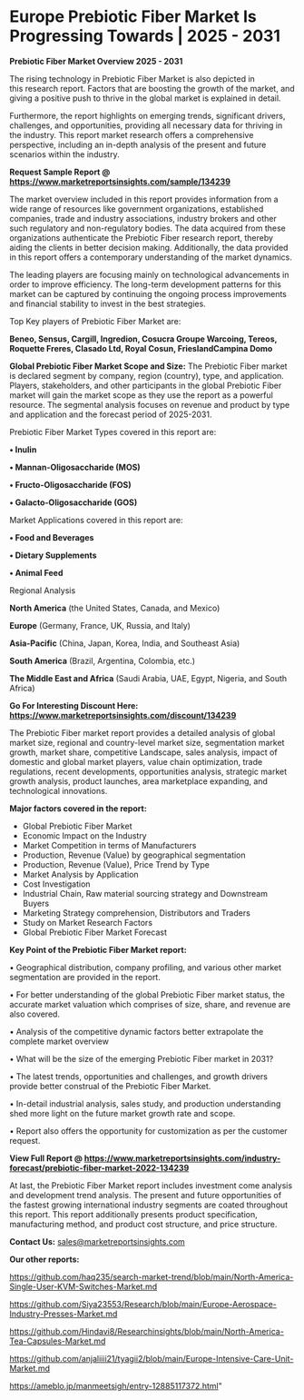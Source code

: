 # Europe Prebiotic Fiber Market Is Progressing Towards | 2025 - 2031

<Strong> Prebiotic Fiber Market Overview 2025 - 2031</strong>

The rising technology in Prebiotic Fiber Market is also depicted in this research report. Factors that are boosting the growth of the market, and giving a positive push to thrive in the global market is explained in detail.

Furthermore, the report highlights on emerging trends, significant drivers, challenges, and opportunities, providing all necessary data for thriving in the industry. This report market research offers a comprehensive perspective, including an in-depth analysis of the present and future scenarios within the industry.

<strong>Request Sample Report @ <a href=https://www.marketreportsinsights.com/sample/134239>https://www.marketreportsinsights.com/sample/134239</a></strong>

The market overview included in this report provides information from a wide range of resources like government organizations, established companies, trade and industry associations, industry brokers and other such regulatory and non-regulatory bodies. The data acquired from these organizations authenticate the Prebiotic Fiber research report, thereby aiding the clients in better decision making. Additionally, the data provided in this report offers a contemporary understanding of the market dynamics.

The leading players are focusing mainly on technological advancements in order to improve efficiency. The long-term development patterns for this market can be captured by continuing the ongoing process improvements and financial stability to invest in the best strategies.

Top Key players of Prebiotic Fiber Market are:

<strong>Beneo, Sensus, Cargill, Ingredion, Cosucra Groupe Warcoing, Tereos, Roquette Freres, Clasado Ltd, Royal Cosun, FrieslandCampina Domo</strong>

<strong><b>Global Prebiotic Fiber Market Scope and Size:</b></strong>
The Prebiotic Fiber market is declared segment by company, region (country), type, and application. Players, stakeholders, and other participants in the global Prebiotic Fiber market will gain the market scope as they use the report as a powerful resource. The segmental analysis focuses on revenue and product by type and application and the forecast period of 2025-2031.

Prebiotic Fiber Market Types covered in this report are:

<strong>• Inulin

• Mannan-Oligosaccharide (MOS)

• Fructo-Oligosaccharide (FOS)

• Galacto-Oligosaccharide (GOS)</strong>

Market Applications covered in this report are:

<strong>• Food and Beverages

• Dietary Supplements

• Animal Feed</strong> 

Regional Analysis

<strong>North America</strong> (the United States, Canada, and Mexico)

<strong>Europe</strong> (Germany, France, UK, Russia, and Italy)

<strong>Asia-Pacific</strong> (China, Japan, Korea, India, and Southeast Asia)

<strong>South America</strong> (Brazil, Argentina, Colombia, etc.)

<strong>The Middle East and Africa</strong> (Saudi Arabia, UAE, Egypt, Nigeria, and South Africa)

<strong>Go For Interesting Discount Here: <a href=https://www.marketreportsinsights.com/discount/134239>https://www.marketreportsinsights.com/discount/134239</a></strong>

The Prebiotic Fiber market report provides a detailed analysis of global market size, regional and country-level market size, segmentation market growth, market share, competitive Landscape, sales analysis, impact of domestic and global market players, value chain optimization, trade regulations, recent developments, opportunities analysis, strategic market growth analysis, product launches, area marketplace expanding, and technological innovations.

<strong><b>Major factors covered in the report:</b></strong>
<ul>
  <li>Global Prebiotic Fiber Market </li>
  <li>Economic Impact on the Industry</li>
  <li>Market Competition in terms of Manufacturers</li>
  <li>Production, Revenue (Value) by geographical segmentation</li>
  <li>Production, Revenue (Value), Price Trend by Type</li>
  <li>Market Analysis by Application</li>
  <li>Cost Investigation</li>
  <li>Industrial Chain, Raw material sourcing strategy and Downstream Buyers</li>
  <li>Marketing Strategy comprehension, Distributors and Traders</li>
  <li>Study on Market Research Factors</li>
  <li>Global Prebiotic Fiber Market Forecast</li>
</ul>

<strong><b>Key Point of the Prebiotic Fiber Market report:</b></strong>

• Geographical distribution, company profiling, and various other market segmentation are provided in the report.

• For better understanding of the global Prebiotic Fiber market status, the accurate market valuation which comprises of size, share, and revenue are also covered.

• Analysis of the competitive dynamic factors better extrapolate the complete market overview

• What will be the size of the emerging Prebiotic Fiber market in 2031?

• The latest trends, opportunities and challenges, and growth drivers provide better construal of the Prebiotic Fiber Market.

• In-detail industrial analysis, sales study, and production understanding shed more light on the future market growth rate and scope.

• Report also offers the opportunity for customization as per the customer request.

<strong><b>View Full Report @ <a href=https://www.marketreportsinsights.com/industry-forecast/prebiotic-fiber-market-2022-134239>https://www.marketreportsinsights.com/industry-forecast/prebiotic-fiber-market-2022-134239</a></b></strong>


At last, the Prebiotic Fiber Market report includes investment come analysis and development trend analysis. The present and future opportunities of the fastest growing international industry segments are coated throughout this report. This report additionally presents product specification, manufacturing method, and product cost structure, and price structure.

<strong>Contact Us:</strong>
sales@marketreportsinsights.com

<strong>Our other reports:</strong>

<a href=https://github.com/haq235/search-market-trend/blob/main/North-America-Single-User-KVM-Switches-Market.md>https://github.com/haq235/search-market-trend/blob/main/North-America-Single-User-KVM-Switches-Market.md</a>

<a href=https://github.com/Siya23553/Research/blob/main/Europe-Aerospace-Industry-Presses-Market.md>https://github.com/Siya23553/Research/blob/main/Europe-Aerospace-Industry-Presses-Market.md</a>

<a href=https://github.com/Hindavi8/Researchinsights/blob/main/North-America-Tea-Capsules-Market.md>https://github.com/Hindavi8/Researchinsights/blob/main/North-America-Tea-Capsules-Market.md</a>

<a href=https://github.com/anjaliiii21/tyagii2/blob/main/Europe-Intensive-Care-Unit-Market.md>https://github.com/anjaliiii21/tyagii2/blob/main/Europe-Intensive-Care-Unit-Market.md</a>

<a href=https://ameblo.jp/manmeetsigh/entry-12885117372.html>https://ameblo.jp/manmeetsigh/entry-12885117372.html</a>"
